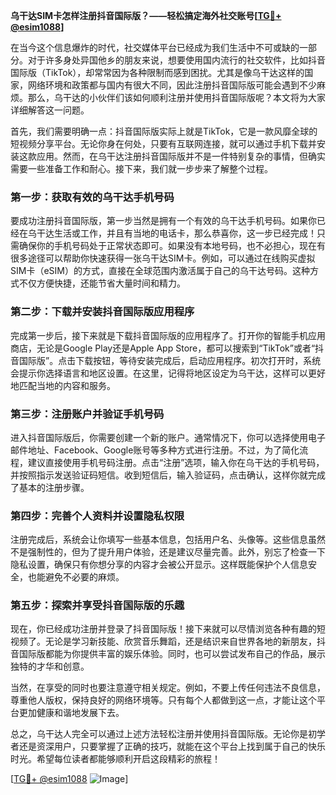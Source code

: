 **乌干达SIM卡怎样注册抖音国际版？——轻松搞定海外社交账号[[TG💪+ @esim1088](https://t.me/s/esim1088)]**

在当今这个信息爆炸的时代，社交媒体平台已经成为我们生活中不可或缺的一部分。对于许多身处异国他乡的朋友来说，想要使用国内流行的社交软件，比如抖音国际版（TikTok），却常常因为各种限制而感到困扰。尤其是像乌干达这样的国家，网络环境和政策都与国内有很大不同，因此注册抖音国际版可能会遇到不少麻烦。那么，乌干达的小伙伴们该如何顺利注册并使用抖音国际版呢？本文将为大家详细解答这一问题。

首先，我们需要明确一点：抖音国际版实际上就是TikTok，它是一款风靡全球的短视频分享平台。无论你身在何处，只要有互联网连接，就可以通过手机下载并安装这款应用。然而，在乌干达注册抖音国际版并不是一件特别复杂的事情，但确实需要一些准备工作和耐心。接下来，我们就一步步来了解整个过程。

### 第一步：获取有效的乌干达手机号码

要成功注册抖音国际版，第一步当然是拥有一个有效的乌干达手机号码。如果你已经在乌干达生活或工作，并且有当地的电话卡，那么恭喜你，这一步已经完成！只需确保你的手机号码处于正常状态即可。如果没有本地号码，也不必担心，现在有很多途径可以帮助你快速获得一张乌干达SIM卡。例如，可以通过在线购买虚拟SIM卡（eSIM）的方式，直接在全球范围内激活属于自己的乌干达号码。这种方式不仅方便快捷，还能节省大量时间和精力。

### 第二步：下载并安装抖音国际版应用程序

完成第一步后，接下来就是下载抖音国际版的应用程序了。打开你的智能手机应用商店，无论是Google Play还是Apple App Store，都可以搜索到“TikTok”或者“抖音国际版”。点击下载按钮，等待安装完成后，启动应用程序。初次打开时，系统会提示你选择语言和地区设置。在这里，记得将地区设定为乌干达，这样可以更好地匹配当地的内容和服务。

### 第三步：注册账户并验证手机号码

进入抖音国际版后，你需要创建一个新的账户。通常情况下，你可以选择使用电子邮件地址、Facebook、Google账号等多种方式进行注册。不过，为了简化流程，建议直接使用手机号码注册。点击“注册”选项，输入你在乌干达的手机号码，并按照指示发送验证码短信。收到短信后，输入验证码，点击确认，这样你就完成了基本的注册步骤。

### 第四步：完善个人资料并设置隐私权限

注册完成后，系统会让你填写一些基本信息，包括用户名、头像等。这些信息虽然不是强制性的，但为了提升用户体验，还是建议尽量完善。此外，别忘了检查一下隐私设置，确保只有你想分享的内容才会被公开显示。这样既能保护个人信息安全，也能避免不必要的麻烦。

### 第五步：探索并享受抖音国际版的乐趣

现在，你已经成功注册并登录了抖音国际版！接下来就可以尽情浏览各种有趣的短视频了。无论是学习新技能、欣赏音乐舞蹈，还是结识来自世界各地的新朋友，抖音国际版都能为你提供丰富的娱乐体验。同时，也可以尝试发布自己的作品，展示独特的才华和创意。

当然，在享受的同时也要注意遵守相关规定。例如，不要上传任何违法不良信息，尊重他人版权，保持良好的网络环境等。只有每个人都做到这一点，才能让这个平台更加健康和谐地发展下去。

总之，乌干达人完全可以通过上述方法轻松注册并使用抖音国际版。无论你是初学者还是资深用户，只要掌握了正确的技巧，就能在这个平台上找到属于自己的快乐时光。希望每位读者都能够顺利开启这段精彩的旅程！

[[TG💪+ @esim1088](https://t.me/s/esim1088) ![Image](https://i.postimg.cc/4NQfJmqS/Snipaste-2025-05-13-00-14-12.png)]